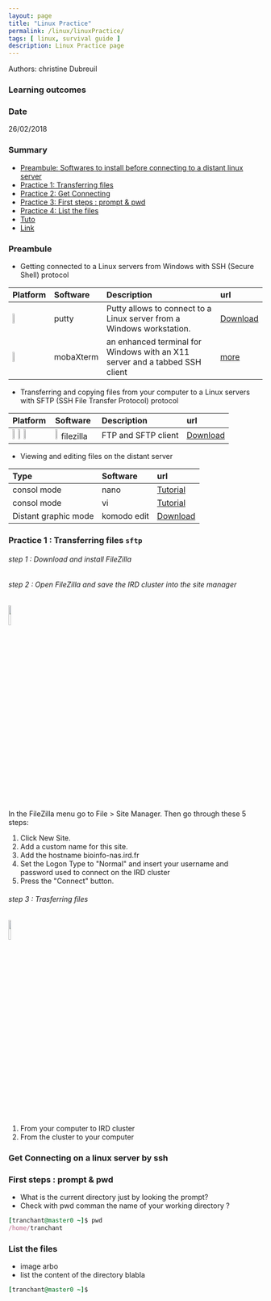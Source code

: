```yaml
---
layout: page
title: "Linux Practice"
permalink: /linux/linuxPractice/
tags: [ linux, survival guide ]
description: Linux Practice page
---
```


Authors: christine Dubreuil

### Learning outcomes

### Date
26/02/2018

### Summary

<!-- TOC depthFrom:2 depthTo:2 withLinks:1 updateOnSave:1 orderedList:0 -->
- [Preambule: Softwares to install before connecting to a distant linux server ](#preambule)
- [Practice 1: Transferring files](#practice-1)
- [Practice 2: Get Connecting](#practice-2)
- [Practice 3: First steps : prompt & pwd](#practice-3)
- [Practice 4: List the files ](#practice-4)
- [Tuto](#tuto)
- [Link](#link)

<a name="preambule"></a>
### Preambule

* Getting connected to a Linux servers from Windows with SSH (Secure Shell) protocol 

| Platform | Software  | Description | url | 
| :------------- | :------------- | :------------- | :------------- |
| <img width="10%" class="img-responsive" src="{{ site.url }}/images/tpLinux/osWin.png"/>| putty | Putty allows to  connect to a Linux server from a Windows workstation.   | [Download](https://www.chiark.greenend.org.uk/~sgtatham/putty/latest.html)| 
| <img width="10%" class="img-responsive" src="{{ site.url }}/images/tpLinux/osWin.png"/> | mobaXterm |an enhanced terminal for Windows with an X11 server and a tabbed SSH client | [more](https://mobaxterm.mobatek.net/) |

* Transferring and copying files from your computer to a Linux servers with SFTP (SSH File Transfer Protocol) protocol

| Platform | Software  | Description | url | 
| :------------- | :------------- | :------------- | :------------- | 
| <img width="10%" class="img-responsive" src="{{ site.url }}/images/tpLinux/osApple.png"/> <img width="10%" class="img-responsive" src="{{ site.url }}/images/tpLinux/osLinux.png"/> <img width="10%" class="img-responsive" src="{{ site.url }}/images/tpLinux/osWin.png"/>| <img width="10%" class="img-responsive" src="{{ site.url }}/images/tpLinux/filezilla.png"/> filezilla |  FTP and SFTP client  | [Download](http://filezilla.fr/telechargements/)  | 

* Viewing and editing files on the distant server

| Type | Software  | url | 
| :------------- | :------------- | :------------- |
| consol mode |  nano | [Tutorial](http://www.howtogeek.com/howto/42980/) |  
| consol mode |  vi | [Tutorial](https://www.washington.edu/computing/unix/vi.html)  |  
| Distant graphic mode| komodo edit | [Download](https://www.activestate.com/komodo-ide/downloads/edit) | 

<a name="practice-1"></a>
### Practice 1 : Transferring files `sftp`

###### step 1 : Download and install FileZilla


###### step 2 : Open FileZilla and save the IRD cluster into the site manager

<img width="10%" class="img-responsive" src="{{ site.url }}/images/tpLinux/tp-filezilla1.png"/>

In the FileZilla menu go to File > Site Manager. Then go through these 5 steps:

1. Click New Site.
2. Add a custom name for this site.
3. Add the hostname bioinfo-nas.ird.fr 
4. Set the Logon Type to "Normal" and insert your username and password used to connect on the IRD cluster
5. Press the "Connect" button.

###### step 3 : Trasferring files

<img width="10%" class="img-responsive" src="{{ site.url }}/images/tpLinux/tp-filezilla2.png"/>

1. From your computer to IRD cluster
2. From the cluster to your computer

<a name="practice-2"></a>
### Get Connecting on a linux server by ssh



<a name="practice-3"></a>
###  First steps : prompt & pwd

* What is the current directory just by looking the prompt?
* Check with pwd comman the name of your working directory ?

```ruby
[tranchant@master0 ~]$ pwd
/home/tranchant
```


<a name="practice-4"></a>
###  List the files

* image arbo
* list the content of the directory blabla

```ruby
[tranchant@master0 ~]$
```
